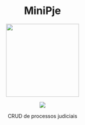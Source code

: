 <h1 align="center"> MiniPje </h1>

<div align="center">
  <img width="200" height="200" src="https://cdn-icons-png.flaticon.com/512/4252/4252296.png">
</div>
  
<p align="center">
<img src="http://img.shields.io/static/v1?label=STATUS&message=EM%20DESENVOLVIMENTO&color=GREEN&style=for-the-badge"/>
</p>

<p align="center">CRUD de processos judiciais</p>
